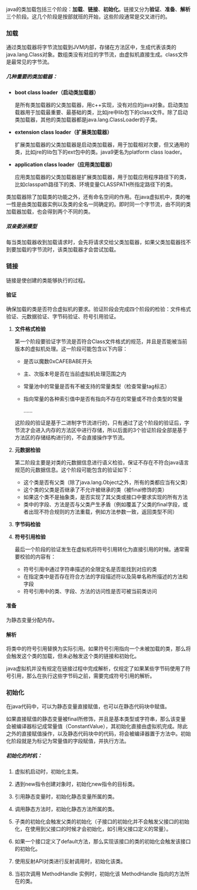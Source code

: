 java的类加载包括三个阶段：**加载**、**链接**、**初始化**。链接又分为**验证**、**准备**、**解析**三个阶段。这几个阶段是按部就班的开始，这些阶段通常是交叉进行的。

### 加载

通过类加载器将字节流加载到JVM内部，存储在方法区中，生成代表该类的java.lang.Class对象。数组类没有对应的字节流，由虚拟机直接生成。class文件是最常见的字节流。

##### 几种重要的类加载器：

- **boot class loader（启动类加载器）**

  是所有类加载器的父类加载器，用c++实现，没有对应的java对象。启动类加载器用于加载最重要、最基础的类，比如jre中lib包下的class文件。除了启动类加载器，其他的类加载器都是java.lang.ClassLoader的子类。

- **extension class loader（扩展类加载器）**

  扩展类加载器的父类加载器是启动类加载器，用于加载相对次要，但又通用的类，比如jre的lib包下的ext包中的类。java9更名为platform class loader。

- **application class loader（应用类加载器）**

  应用类加载器的父类加载器是扩展类加载器，用于加载应用程序路径下的类，比如classpath路径下的类、环境变量CLASSPATH所指定路径下的类。

类加载器除了加载类的功能之外，还有命名空间的作用。在java虚拟机中，类的唯一性是由类加载器实例以及类的全名一同确定的。即时同一个字节流，由不同的类加载器加载，也会得到两个不同的类。

##### 双亲委派模型

每当类加载器收到加载请求时，会先将请求交给父类加载器，如果父类加载器找不到要加载的字节流时，该类加载器才会尝试加载。

### 链接

链接是使创建的类能够执行的过程。

#### 验证

确保加载的类是否符合虚拟机的要求。验证阶段会完成四个阶段的检验：文件格式验证、元数据验证、字节码验证、符号引用验证。

1. **文件格式检验**

   第一个阶段要验证字节流是否符合Class文件格式的规范，并且是否能被当前版本的虚拟机处理。这一阶段可能包含以下内容：

   - 是否以魔数0xCAFEBABE开头

   - 主、次版本号是否在当前虚拟机处理范围之内

   - 常量池中的常量是否有不被支持的常量类型（检查常量tag标志）

   - 指向常量的各种索引值中是否有指向不存在的常量或不符合类型的常量

     ......

   这阶段的验证是基于二进制字节流进行的，只有通过了这个阶段的验证后，字节流才会进入内存的方法区中进行存储，所以后面的3个验证阶段全部是基于方法区的存储结构进行的，不会直接操作字节流。

2. **元数据检验**

   第二阶段主要是对类的元数据信息进行语义检验，保证不存在不符合java语言规范的元数据信息。这个阶段可能包含的验证如下：

   - 这个类是否有父类（除了java.lang.Object之外，所有的类都应当有父类）
   - 这个类的父类是否继承了不允许被继承的类（被final修饰的类）
   - 如果这个类不是抽象类，是否实现了其父类或接口中要求实现的所有方法
   - 类中的字段、方法是否与父类产生矛盾（例如覆盖了父类的final字段，或者出现不符合规则的方法重载，例如方法参数一致，返回类型不同）

3. **字节码检验**

4. **符号引用检验**

   最后一个阶段的验证发生在虚拟机将符号引用转化为直接引用的时候。通常需要校验的内容有：

   - 符号引用中通过字符串描述的全限定名是否能找到对应的类
   - 在指定类中是否存在符合方法的字段描述符以及简单名称所描述的方法和字段
   - 符号引用中的类、字段、方法的访问性是否可被当前类访问

#### 准备

为静态变量分配内存。

#### 解析

将类中的符号引用替换为实际引用。如果符号引用指向一个未被加载的类，那么将会触发这个类的加载，但未必触发这个类的链接和初始化。

java虚拟机并没有规定在链接过程中完成解析，仅规定了如果某些字节码使用了符号引用，那么在执行这些字节码之前，需要完成符号引用的解析。

### 初始化

在java代码中，可以为静态变量直接赋值，也可以在静态代码块中赋值。

如果直接赋值的静态变量被final所修饰，并且是基本类型或字符串，那么该变量会被编译器标记成常量值（ConstantValue），其初始化直接由虚拟机完成。除此之外的直接赋值操作，以及静态代码块中的代码，将会被编译器置于<clinit>方法中。初始化阶段就是为标记为常量值的字段赋值，并执行<clinit>方法。

##### 初始化的时机：

1. 虚拟机启动时，初始化主类。

2. 遇到new指令创建对象时，初始化new指令的目标类。

3. 引用静态变量时，初始化静态变量所属的类。

4. 调用静态方法时，初始化静态方法所属的类。

5. 子类的初始化会触发父类的初始化（子接口的初始化并不会触发父接口的初始化，在使用到父接口的时候才会初始化，如引用父接口定义的常量）。

6. 如果一个接口定义了default方法，那么实现该接口的类的初始化会触发该接口的初始化。

7. 使用反射API对类进行反射调用时，初始化该类。

8. 当初次调用 MethodHandle 实例时，初始化该 MethodHandle 指向的方法所在的类。







